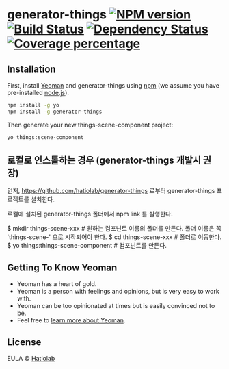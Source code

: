 # generator-things [![NPM version][npm-image]][npm-url] [![Build Status][travis-image]][travis-url] [![Dependency Status][daviddm-image]][daviddm-url] [![Coverage percentage][coveralls-image]][coveralls-url]
>

## Installation

First, install [Yeoman](http://yeoman.io) and generator-things using [npm](https://www.npmjs.com/) (we assume you have pre-installed [node.js](https://nodejs.org/)).

```bash
npm install -g yo
npm install -g generator-things
```

Then generate your new things-scene-component project:

```bash
yo things:scene-component
```

## 로컬로 인스톨하는 경우 (generator-things 개발시 권장)

먼저, https://github.com/hatiolab/generator-things 로부터 generator-things 프로젝트를 설치한다.

로컬에 설치된 generator-things 폴더에서 npm link 를 실행한다.

$ mkdir things-scene-xxx # 원하는 컴포넌트 이름의 폴더를 만든다. 폴더 이름은 꼭 'things-scene-' 으로 시작되어야 한다.
$ cd things-scene-xxx    # 폴더로 이동한다.
$ yo things:things-scene-component  # 컴포넌트를 만든다.

## Getting To Know Yeoman

 * Yeoman has a heart of gold.
 * Yeoman is a person with feelings and opinions, but is very easy to work with.
 * Yeoman can be too opinionated at times but is easily convinced not to be.
 * Feel free to [learn more about Yeoman](http://yeoman.io/).

## License

EULA © [Hatiolab](http://things-scene.hatiolab.com/EULA/)


[npm-image]: https://badge.fury.io/js/generator-things.svg
[npm-url]: https://npmjs.org/package/generator-things
[travis-image]: https://travis-ci.org/heartyoh/generator-things.svg?branch=master
[travis-url]: https://travis-ci.org/heartyoh/generator-things
[daviddm-image]: https://david-dm.org/heartyoh/generator-things.svg?theme=shields.io
[daviddm-url]: https://david-dm.org/heartyoh/generator-things
[coveralls-image]: https://coveralls.io/repos/heartyoh/generator-things/badge.svg
[coveralls-url]: https://coveralls.io/r/heartyoh/generator-things
